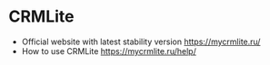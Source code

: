 # CRMLite 
* Official website  with latest stability version https://mycrmlite.ru/
* How to use CRMLite https://mycrmlite.ru/help/